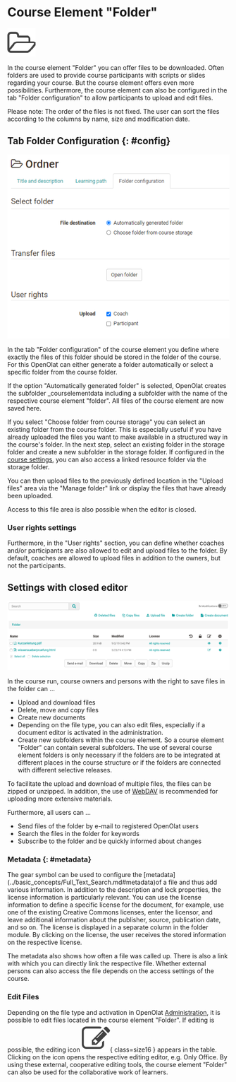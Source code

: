 # Course Element "Folder"

![folder icon](assets/folder.png)

In the course element "Folder" you can offer files to be downloaded. Often
folders are used to provide course participants with scripts or slides
regarding your course. But the course element offers even more possibilities.
Furthermore, the course element can also be configured in the tab "Folder
configuration" to allow participants to upload and edit files.

Please note: The order of the files is not fixed. The user can sort the files
according to the columns by name, size and modification date.

##  Tab Folder Configuration {: #config}

![tab folder configuration](assets/folger_configuration_15.png)

In the tab "Folder configuration" of the course element you define where
exactly the files of this folder should be stored in the folder of the course.
For this OpenOlat can either generate a folder automatically or select a
specific folder from the course folder.

If the option "Automatically generated folder" is selected, OpenOlat creates
the subfolder _courselementdata including a subfolder with the name of the
respective course element "folder". All files of the course element are now
saved here.

If you select "Choose folder from course storage" you can select an existing
folder from the course folder. This is especially useful if you have already
uploaded the files you want to make available in a structured way in the
course's folder. In the next step, select an existing folder in the storage
folder and create a new subfolder in the storage folder. If configured in the
[course settings](../learningresources/Course_Settings.md), you can also access a linked resource
folder via the storage folder.

You can then upload files to the previously defined location in the "Upload
files" area via the "Manage folder" link or display the files that have
already been uploaded.

Access to this file area is also possible when the editor is closed.

### User rights settings

Furthermore, in the "User rights" section, you can define whether coaches
and/or participants are also allowed to edit and upload files to the folder.
By default, coaches are allowed to upload files in addition to the owners, but
not the participants.

## Settings with closed editor

![folder screenshot](assets/Folder_EN.png)

In the course run, course owners and persons with the right to save files in
the folder can ...

  * Upload and download files
  * Delete, move and copy files
  * Create new documents
  * Depending on the file type, you can also edit files, especially if a document editor is activated in the administration.
  * Create new subfolders within the course element. So a course element "Folder" can contain several subfolders. The use of several course element folders is only necessary if the folders are to be integrated at different places in the course structure or if the folders are connected with different selective releases.

To facilitate the upload and download of multiple files, the files can be
zipped or unzipped. In addition, the use of [WebDAV](../basic_concepts/Using_WebDAV.md) is
recommended for uploading more extensive materials.

Furthermore, all users can ...

  * Send files of the folder by e-mail to registered OpenOlat users
  * Search the files in the folder for keywords
  * Subscribe to the folder and be quickly informed about changes

###  Metadata  {: #metadata}

The gear symbol can be used to configure the [metadata] (../basic_concepts/Full_Text_Search.md#metadata)of a file and thus add
various information. In addition to the description and lock properties, the
license information is particularly relevant. You can use the license
information to define a specific license for the document, for example, use
one of the existing Creative Commons licenses, enter the licensor, and leave
additional information about the publisher, source, publication date, and so
on. The license is displayed in a separate column in the folder module. By
clicking on the license, the user receives the stored information on the
respective license.

The metadata also shows how often a file was called up. There is also a link
with which you can directly link the respective file. Whether external persons
can also access the file depends on the access settings of the course.

### Edit Files

Depending on the file type and activation in OpenOlat
[Administration](../../manual_admin/administration/External_Tools_-_Administration.md), it is possible to edit
files located in the course element "Folder". If editing is possible, the
editing icon ![editing icon](assets/test.png){ class=size16 } appears
in the table. Clicking on the icon opens the respective editing editor, e.g.
Only Office. By using these external, cooperative editing tools, the course
element "Folder" can also be used for the collaborative work of learners.

  

